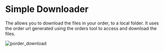 # Simple Downloader

The allows you to download the files in your order, to a local folder. It uses the order url generated using the orders tool to access and download the files.

![porder_download](https://user-images.githubusercontent.com/6677629/69604920-c92ba280-0fec-11ea-815f-cdc7a1d36337.gif)
